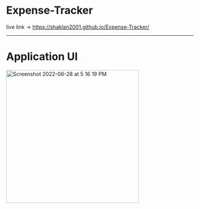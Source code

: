 # Expense-Tracker

live link -> https://shaklan2001.github.io/Expense-Tracker/
*****************************************


# Application UI
<img width="356" alt="Screenshot 2022-06-28 at 5 16 19 PM" src="https://user-images.githubusercontent.com/90901154/176170876-f13c27f3-4fb3-47e4-8ad7-b00c55465aa5.png">
